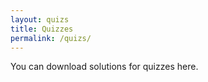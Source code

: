 ```yaml
---
layout: quizs
title: Quizzes
permalink: /quizs/
---
```

You can download solutions for quizzes here.
